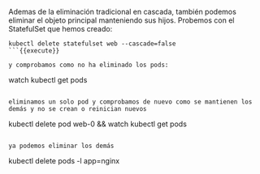Ademas de la eliminación tradicional en cascada, también podemos eliminar el objeto principal manteniendo sus hijos. Probemos con el StatefulSet que hemos creado:

```
kubectl delete statefulset web --cascade=false
```{{execute}}

y comprobamos como no ha eliminado los pods:

```
watch kubectl get pods
```{{execute}}

eliminamos un solo pod y comprobamos de nuevo como se mantienen los demás y no se crean o reinician nuevos

```
kubectl delete pod web-0 && watch kubectl get pods
```{{execute}}

ya podemos eliminar los demás

```
kubectl delete pods -l app=nginx
```{{execute}}
